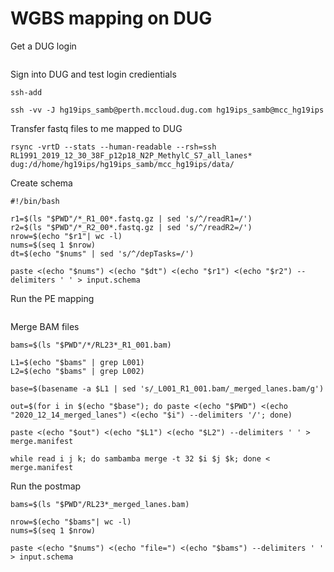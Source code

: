 # WGBS mapping on DUG

Get a DUG login
```

```

Sign into DUG and test login credientials
```
ssh-add

ssh -vv -J hg19ips_samb@perth.mccloud.dug.com hg19ips_samb@mcc_hg19ips
```

Transfer fastq files to me mapped to DUG
```
rsync -vrtD --stats --human-readable --rsh=ssh RL1991_2019_12_30_38F_p12p18_N2P_MethylC_S7_all_lanes* dug:/d/home/hg19ips/hg19ips_samb/mcc_hg19ips/data/
```



Create schema
```
#!/bin/bash

r1=$(ls "$PWD"/*_R1_00*.fastq.gz | sed 's/^/readR1=/')
r2=$(ls "$PWD"/*_R2_00*.fastq.gz | sed 's/^/readR2=/')
nrow=$(echo "$r1"| wc -l)
nums=$(seq 1 $nrow)
dt=$(echo "$nums" | sed 's/^/depTasks=/')

paste <(echo "$nums") <(echo "$dt") <(echo "$r1") <(echo "$r2") --delimiters ' ' > input.schema

```

Run the PE mapping
```

```

Merge BAM files
```
bams=$(ls "$PWD"/*/RL23*_R1_001.bam)

L1=$(echo "$bams" | grep L001)
L2=$(echo "$bams" | grep L002)

base=$(basename -a $L1 | sed 's/_L001_R1_001.bam/_merged_lanes.bam/g')

out=$(for i in $(echo "$base"); do paste <(echo "$PWD") <(echo "2020_12_14_merged_lanes") <(echo "$i") --delimiters '/'; done)

paste <(echo "$out") <(echo "$L1") <(echo "$L2") --delimiters ' ' > merge.manifest

while read i j k; do sambamba merge -t 32 $i $j $k; done < merge.manifest
```

Run the postmap
```
bams=$(ls "$PWD"/RL23*_merged_lanes.bam)

nrow=$(echo "$bams"| wc -l)
nums=$(seq 1 $nrow)

paste <(echo "$nums") <(echo "file=") <(echo "$bams") --delimiters ' ' > input.schema



```
